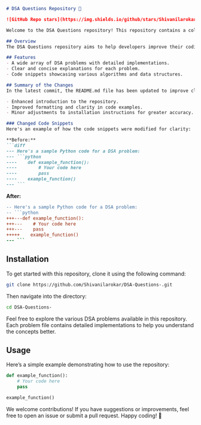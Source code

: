 ```markdown
# DSA Questions Repository 🤖

![GitHub Repo stars](https://img.shields.io/github/stars/Shivanilarokar/DSA-Questions-) ![GitHub forks](https://img.shields.io/github/forks/Shivanilarokar/DSA-Questions-) ![GitHub issues](https://img.shields.io/github/issues/Shivanilarokar/DSA-Questions-)

Welcome to the DSA Questions repository! This repository contains a collection of Data Structures and Algorithms (DSA) problems designed to enhance your coding skills and deepen your understanding of various algorithms.

## Overview
The DSA Questions repository aims to help developers improve their coding skills and understanding of fundamental concepts through a comprehensive collection of DSA problems.

## Features
- A wide array of DSA problems with detailed implementations.
- Clear and concise explanations for each problem.
- Code snippets showcasing various algorithms and data structures.

## Summary of the Changes
In the latest commit, the README.md file has been updated to improve clarity and provide a better structure. Key modifications include:

- Enhanced introduction to the repository.
- Improved formatting and clarity in code examples.
- Minor adjustments to installation instructions for greater accuracy.

### Changed Code Snippets
Here's an example of how the code snippets were modified for clarity:

**Before:**
```diff
--- Here's a sample Python code for a DSA problem:
--- ```python
----    def example_function():
----        # Your code here
----        pass
----    example_function()
--- ```
```

**After:**
```diff
-- Here's a sample Python code for a DSA problem:
-- ```python
+++---def example_function():
+++---    # Your code here
+++---    pass
+++++    example_function()
--- ```
```

## Installation
To get started with this repository, clone it using the following command:

```bash
git clone https://github.com/Shivanilarokar/DSA-Questions-.git
```

Then navigate into the directory:

```bash
cd DSA-Questions-
```

Feel free to explore the various DSA problems available in this repository. Each problem file contains detailed implementations to help you understand the concepts better.

## Usage
Here’s a simple example demonstrating how to use the repository:

```python
def example_function():
    # Your code here
    pass

example_function()
```

We welcome contributions! If you have suggestions or improvements, feel free to open an issue or submit a pull request. Happy coding! 🚀
```